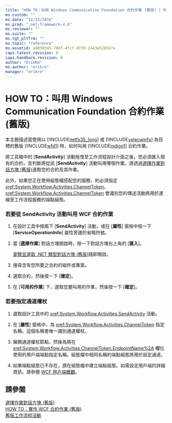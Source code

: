 ```yaml
---
title: "HOW TO：叫用 Windows Communication Foundation 合約作業 (舊版) | Microsoft Docs"
ms.custom: ""
ms.date: "12/15/2016"
ms.prod: ".net-framework-4.6"
ms.reviewer: ""
ms.suite: ""
ms.tgt_pltfrm: ""
ms.topic: "reference"
ms.assetid: a9058345-708f-4fcf-8739-2a43e5285b7a
caps.latest.revision: 8
caps.handback.revision: 8
author: "ErikRe"
ms.author: "erikre"
manager: "erikre"
---
```

# HOW TO：叫用 Windows Communication Foundation 合約作業 (舊版)
本主題描述當使用以 [!INCLUDE[netfx35_long](../workflow-designer/includes/netfx35_long_md.md)] 或 [!INCLUDE[vstecwinfx](../workflow-designer/includes/vstecwinfx_md.md)] 為目標的舊版 [!INCLUDE[wfd1](../workflow-designer/includes/wfd1_md.md)] 時，如何叫用 [!INCLUDE[indigo1](../workflow-designer/includes/indigo1_md.md)] 合約作業。  
  
 將工具箱中的 \[**SendActivity**\] 活動拖曳至工作流程設計介面之後，您必須匯入現有的合約，並判斷將從該 \[**SendActivity**\] 活動叫用哪個作業。請透過[選擇作業對話方塊 \(舊版\)](../workflow-designer/choose-operation-dialog-box-legacy.md)選取您的合約及其作業。  
  
 此外，如果您正在使用組態檔搭配您的服務，則必須指定 <xref:System.Workflow.Activities.ChannelToken>。<xref:System.Workflow.Activities.ChannelToken> 會識別您的傳送活動將用於連線至工作流程服務的端點組態。  
  
### 若要從 SendActivity 活動叫用 WCF 合約作業  
  
1.  在設計工具中按兩下 \[**SendActivity**\] 活動，或在 \[**屬性**\] 窗格中按一下 \[**ServiceOperationInfo**\] 屬性旁邊的省略符號。  
  
2.  當 \[**選擇作業**\] 對話方塊開啟時，按一下對話方塊右上角的 \[**匯入**\]。  
  
     [瀏覽並選取 .NET 類型對話方塊 \(舊版\)](../workflow-designer/browse-and-select-a-dotnet-type-dialog-box-legacy.md)隨即開啟。  
  
3.  搜尋含有您所要之合約的組件或專案。  
  
4.  選取合約，然後按一下 \[**確定**\]。  
  
5.  在 \[**可用的作業**\] 下，選取您要叫用的作業，然後按一下 \[**確定**\]。  
  
### 若要指定通道權杖  
  
1.  選取設計工具中的 <xref:System.Workflow.Activities.SendActivity> 活動。  
  
2.  在 \[**屬性**\] 窗格中，為 <xref:System.Workflow.Activities.ChannelToken> 指定名稱。這個名稱會唯一識別通道權杖。  
  
3.  展開通道權杖節點，然後為將在 <xref:System.Workflow.Activities.ChannelToken.EndpointName%2A> 欄位使用的用戶端端點指定名稱。組態檔中相同名稱的端點組態將用於設定通道。  
  
4.  如果端點組態已不存在，請在組態檔中建立端點組態。如需設定用戶端的詳細資訊，請參閱 [WCF 用戶端概觀](../Topic/WCF%20Client%20Overview.md)。  
  
## 請參閱  
 [選擇作業對話方塊 \(舊版\)](../workflow-designer/choose-operation-dialog-box-legacy.md)   
 [HOW TO：實作 WCF 合約作業 \(舊版\)](../workflow-designer/how-to-implement-a-windows-communication-foundation-contract-operation-legacy.md)   
 [舊版工作流程活動](../workflow-designer/legacy-workflow-activities.md)